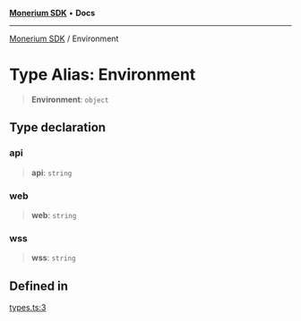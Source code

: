 [**Monerium SDK**](../README.md) • **Docs**

***

[Monerium SDK](../README.md) / Environment

# Type Alias: Environment

> **Environment**: `object`

## Type declaration

### api

> **api**: `string`

### web

> **web**: `string`

### wss

> **wss**: `string`

## Defined in

[types.ts:3](https://github.com/monerium/js-monorepo/blob/8ffdbde7b0c2c3e7515c531fdf342b90982e6cc9/packages/sdk/src/types.ts#L3)
